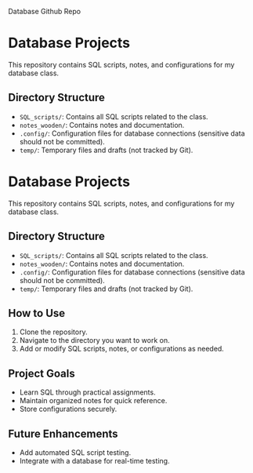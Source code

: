Database Github Repo
# Database Projects

This repository contains SQL scripts, notes, and configurations for my database class. 

## Directory Structure
- `SQL_scripts/`: Contains all SQL scripts related to the class.
- `notes_wooden/`: Contains notes and documentation.
- `.config/`: Configuration files for database connections (sensitive data should not be committed).
- `temp/`: Temporary files and drafts (not tracked by Git).
# Database Projects

This repository contains SQL scripts, notes, and configurations for my database class.

## Directory Structure
- `SQL_scripts/`: Contains all SQL scripts related to the class.
- `notes_wooden/`: Contains notes and documentation.
- `.config/`: Configuration files for database connections (sensitive data should not be committed).
- `temp/`: Temporary files and drafts (not tracked by Git).

## How to Use
1. Clone the repository.
2. Navigate to the directory you want to work on.
3. Add or modify SQL scripts, notes, or configurations as needed.

## Project Goals
- Learn SQL through practical assignments.
- Maintain organized notes for quick reference.
- Store configurations securely.

## Future Enhancements
- Add automated SQL script testing.
- Integrate with a database for real-time testing.

